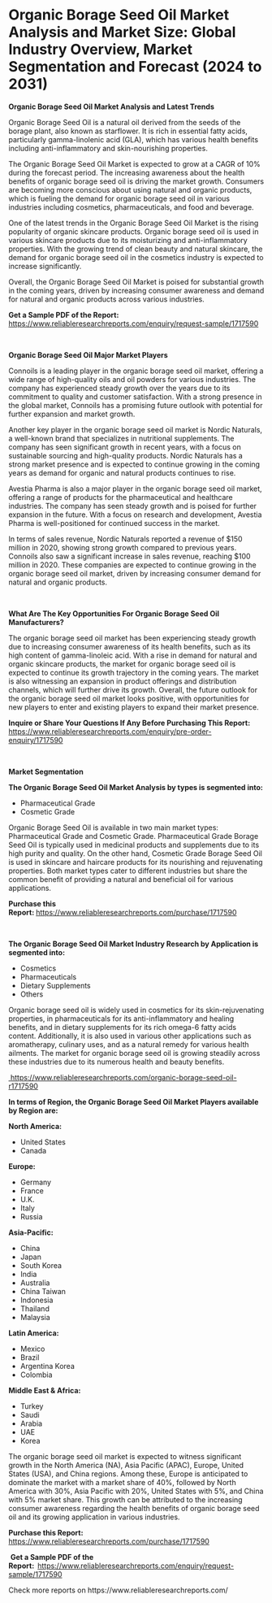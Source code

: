 <p><h1>Organic Borage Seed Oil Market Analysis and Market Size: Global Industry Overview, Market Segmentation and Forecast (2024 to 2031)</h1></p><p><strong>Organic Borage Seed Oil Market Analysis and Latest Trends</strong></p>
<p><p>Organic Borage Seed Oil is a natural oil derived from the seeds of the borage plant, also known as starflower. It is rich in essential fatty acids, particularly gamma-linolenic acid (GLA), which has various health benefits including anti-inflammatory and skin-nourishing properties.</p><p>The Organic Borage Seed Oil Market is expected to grow at a CAGR of 10% during the forecast period. The increasing awareness about the health benefits of organic borage seed oil is driving the market growth. Consumers are becoming more conscious about using natural and organic products, which is fueling the demand for organic borage seed oil in various industries including cosmetics, pharmaceuticals, and food and beverage.</p><p>One of the latest trends in the Organic Borage Seed Oil Market is the rising popularity of organic skincare products. Organic borage seed oil is used in various skincare products due to its moisturizing and anti-inflammatory properties. With the growing trend of clean beauty and natural skincare, the demand for organic borage seed oil in the cosmetics industry is expected to increase significantly.</p><p>Overall, the Organic Borage Seed Oil Market is poised for substantial growth in the coming years, driven by increasing consumer awareness and demand for natural and organic products across various industries.</p></p>
<p><strong>Get a Sample PDF of the Report:&nbsp;</strong> <a href="https://www.reliableresearchreports.com/enquiry/request-sample/1717590">https://www.reliableresearchreports.com/enquiry/request-sample/1717590</a></p>
<p>&nbsp;</p>
<p><strong>Organic Borage Seed Oil Major Market Players</strong></p>
<p><p>Connoils is a leading player in the organic borage seed oil market, offering a wide range of high-quality oils and oil powders for various industries. The company has experienced steady growth over the years due to its commitment to quality and customer satisfaction. With a strong presence in the global market, Connoils has a promising future outlook with potential for further expansion and market growth.</p><p>Another key player in the organic borage seed oil market is Nordic Naturals, a well-known brand that specializes in nutritional supplements. The company has seen significant growth in recent years, with a focus on sustainable sourcing and high-quality products. Nordic Naturals has a strong market presence and is expected to continue growing in the coming years as demand for organic and natural products continues to rise.</p><p>Avestia Pharma is also a major player in the organic borage seed oil market, offering a range of products for the pharmaceutical and healthcare industries. The company has seen steady growth and is poised for further expansion in the future. With a focus on research and development, Avestia Pharma is well-positioned for continued success in the market.</p><p>In terms of sales revenue, Nordic Naturals reported a revenue of $150 million in 2020, showing strong growth compared to previous years. Connoils also saw a significant increase in sales revenue, reaching $100 million in 2020. These companies are expected to continue growing in the organic borage seed oil market, driven by increasing consumer demand for natural and organic products.</p></p>
<p>&nbsp;</p>
<p><strong>What Are The Key Opportunities For Organic Borage Seed Oil Manufacturers?</strong></p>
<p><p>The organic borage seed oil market has been experiencing steady growth due to increasing consumer awareness of its health benefits, such as its high content of gamma-linoleic acid. With a rise in demand for natural and organic skincare products, the market for organic borage seed oil is expected to continue its growth trajectory in the coming years. The market is also witnessing an expansion in product offerings and distribution channels, which will further drive its growth. Overall, the future outlook for the organic borage seed oil market looks positive, with opportunities for new players to enter and existing players to expand their market presence.</p></p>
<p><strong>Inquire or Share Your Questions If Any Before Purchasing This Report:</strong> <a href="https://www.reliableresearchreports.com/enquiry/pre-order-enquiry/1717590">https://www.reliableresearchreports.com/enquiry/pre-order-enquiry/1717590</a></p>
<p>&nbsp;</p>
<p><strong>Market Segmentation</strong></p>
<p><strong>The Organic Borage Seed Oil Market Analysis by types is segmented into:</strong></p>
<p><ul><li>Pharmaceutical Grade</li><li>Cosmetic Grade</li></ul></p>
<p><p>Organic Borage Seed Oil is available in two main market types: Pharmaceutical Grade and Cosmetic Grade. Pharmaceutical Grade Borage Seed Oil is typically used in medicinal products and supplements due to its high purity and quality. On the other hand, Cosmetic Grade Borage Seed Oil is used in skincare and haircare products for its nourishing and rejuvenating properties. Both market types cater to different industries but share the common benefit of providing a natural and beneficial oil for various applications.</p></p>
<p><strong>Purchase this Report:&nbsp;</strong><a href="https://www.reliableresearchreports.com/purchase/1717590">https://www.reliableresearchreports.com/purchase/1717590</a></p>
<p>&nbsp;</p>
<p><strong>The Organic Borage Seed Oil Market Industry Research by Application is segmented into:</strong></p>
<p><ul><li>Cosmetics</li><li>Pharmaceuticals</li><li>Dietary Supplements</li><li>Others</li></ul></p>
<p><p>Organic borage seed oil is widely used in cosmetics for its skin-rejuvenating properties, in pharmaceuticals for its anti-inflammatory and healing benefits, and in dietary supplements for its rich omega-6 fatty acids content. Additionally, it is also used in various other applications such as aromatherapy, culinary uses, and as a natural remedy for various health ailments. The market for organic borage seed oil is growing steadily across these industries due to its numerous health and beauty benefits.</p></p>
<p><a href="https://www.reliableresearchreports.com/organic-borage-seed-oil-r1717590">&nbsp;https://www.reliableresearchreports.com/organic-borage-seed-oil-r1717590</a></p>
<p><strong>In terms of Region, the Organic Borage Seed Oil Market Players available by Region are:</strong></p>
<p>
    <p> <strong> North America: </strong>
        <ul>
            <li>United States</li>
            <li>Canada</li>
        </ul>
        </p> 
    <p> <strong> Europe: </strong>
        <ul>
            <li>Germany</li>
            <li>France</li>
            <li>U.K.</li>
            <li>Italy</li>
            <li>Russia</li>
        </ul>
        </p> 
    <p> <strong> Asia-Pacific: </strong>
        <ul>
            <li>China</li>
            <li>Japan</li>
            <li>South Korea</li>
            <li>India</li>
            <li>Australia</li>
            <li>China Taiwan</li>
            <li>Indonesia</li>
            <li>Thailand</li>
            <li>Malaysia</li>
        </ul>
        </p> 
    <p> <strong> Latin America: </strong>
        <ul>
            <li>Mexico</li>
            <li>Brazil</li>
            <li>Argentina Korea</li>
            <li>Colombia</li>
        </ul>
        </p> 
    <p> <strong> Middle East & Africa: </strong>
        <ul>
            <li>Turkey</li>
            <li>Saudi</li>
            <li>Arabia</li>
            <li>UAE</li>
            <li>Korea</li>
        </ul>
    </p>
    </p>
<p><p>The organic borage seed oil market is expected to witness significant growth in the North America (NA), Asia Pacific (APAC), Europe, United States (USA), and China regions. Among these, Europe is anticipated to dominate the market with a market share of 40%, followed by North America with 30%, Asia Pacific with 20%, United States with 5%, and China with 5% market share. This growth can be attributed to the increasing consumer awareness regarding the health benefits of organic borage seed oil and its growing application in various industries.</p></p>
<p><strong>Purchase this Report: </strong><a href="https://www.reliableresearchreports.com/purchase/1717590">https://www.reliableresearchreports.com/purchase/1717590</a></p>
<p>&nbsp;<strong>Get a Sample PDF of the Report:&nbsp;&nbsp;</strong><a href="https://www.reliableresearchreports.com/enquiry/request-sample/1717590">https://www.reliableresearchreports.com/enquiry/request-sample/1717590</a></p>
<p><strong></strong></p>
<p>Check more reports on https://www.reliableresearchreports.com/</p>